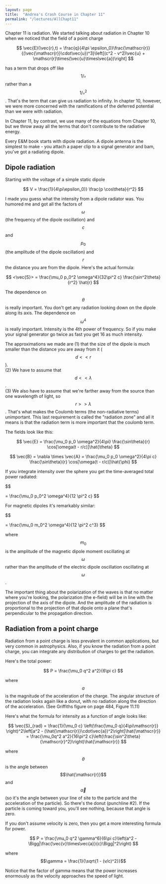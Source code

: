 ```yaml
---
layout: page
title:  "Andrea's Crash Course in Chapter 11"
permalink: "/lectures/AllChapt11"
---
```


Chapter 11 is radiation.  We started talking about radiation in Chapter 10 when we noticed that the field of a point charge

$$
\vec{E}(\vec{r},t) = \frac{q}{4\pi \epsilon_0}\frac{\mathscr{r}}{(\vec{\mathscr{r}}\cdot\vec{u})^3}\left[(c^2 - v^2)\vec{u} + \mathscr{r}\times(\vec{u}\times\vec{a})\right]
$$

has a term that drops off like $$1/\mathscr{r}$$ rather than a $$1/\mathscr{r}^2$$.  That's the term that can give us radiation to infinity.  In chapter 10,
however, we were more concerned with the ramifications of the deferred
potential than we were with radiation.

In Chapter 11, by contrast, we use many of the equations from
Chapter 10, but we throw away all the terms that don't contribute
to the radiative energy.

Every E&M book starts with dipole radiation.  A dipole antenna is the
simplest to make - you attach a paper clip to a signal generator and bam, you've
got a radiating dipole.

## Dipole radiation

Starting with the voltage of a simple static dipole


$$
V = \frac{1}{4\pi\epsilon_0)} \frac{p \cos\theta}{r^2}
$$

I made you guess
what the intensity from a dipole radiator was.  You humored me and got all
the factors of $$\omega$$ (the frequency of the dipole oscillation) and $$c$$ and $$p_0$$ (the amplitude of the
dipole oscillation) and $$r$$ the distance you are from the dipole. Here's
the actual formula:

$$
<\vec{S}> = \frac{\mu_0 p_0^2 \omega^4}{32\pi^2 c} \frac{\sin^2\theta}{r^2} \hat{r}
$$

The dependence on $$\theta$$ is really important.  You don't get
any radiation looking down on the dipole along its axis.
The dependence on $$\omega^4$$ is really important.  Intensity is the 4th power of frequency.
So if you make your signal generator go twice as fast you get 16 as much intensity.

The approximations we made 
are (1) that the size of the dipole is much smaller than the distance you are away
from it ($$d<<r$$).  
(2) We have to assume that $$d<<\lambda$$.  
(3) We also have to assume that we're farther away from the source
than one wavelength of light, so $$r>>\lambda$$.  That's what makes the Coulomb terms (the non-radiative terms)
unimportant.  This last requirement is called the "radiation zone" and all it
means is that the radiation term is more important that the coulomb term. 

The fields look like this:

$$
\vec{E} = \frac{\mu_0 p_0 \omega^2}{4\pi} \frac{\sin\theta}{r} \cos[\omega(t - r/c)]\hat{\theta}
$$

$$
\vec{B} = \nabla \times \vec{A} = \frac{\mu_0 p_0 \omega^2}{4\pi c} \frac{\sin\theta}{r} \cos[\omega(t - r/c)]\hat{\phi}
$$

If you integrate intensity over the sphere you get the time-averaged total power radiated:

$$
<P> =  \frac{\mu_0 p_0^2 \omega^4}{12 \pi^2 c} 
$$

For magnetic dipoles it's remarkably similar:

$$
<P> =  \frac{\mu_0 m_0^2 \omega^4}{12 \pi^2 c^3} 
$$

where $$m_0$$ is the amplitude of the magnetic dipole moment oscillating at $$\omega$$ rather than the
amplitude of the electric dipole oscillation oscillating at $$\omega$$. 

The important thing about the polarization of the waves is that no matter
where you're looking, the polarization (the e-field) will be in line with the
projection of the axis of the dipole.  And the amplitude of the radiation
is proportional to the projection of that dipole onto a plane that's perpendicular to the propagation direction.

## Radiation from a point charge

Radiation from a point charge is less prevalent in common applications, but very common in astrophysics. Also, if you know the radiation from a point charge, you can integrate any distribution of charges to get the radiation.

Here's the total power:

$$
P = \frac{\mu_0 q^2 a^2}{6\pi c}
$$

where $$a$$ is the magnitude of the acceleration of the charge.  The angular
structure of the radiation looks again like a donut, with no radiation along
the direction of the acceleration. (See Griffiths figure on page 484, Figure 11.11)

Here's what the formula for intensity as a function of angle looks like:

$$
\vec{S}_{rad} = \frac{1}{\mu_0 c} \left(\frac{\mu_0 q}{4\pi\mathscr{r}}
\right)^2\left[a^2 -  (\hat{\mathscr{r}}\cdot\vec{a})^2\right]\hat{\mathscr{r}}
= \frac{\mu_0q^2 a^2}{16\pi^2 c}\left(\frac{\sin^2\theta}{\mathscr{r}^2}\right)\hat{\mathscr{r}}
$$

where $$\theta$$ is the angle between $$\hat{\mathscr{r}}$$ and $$\vec{a}$$ (so it's the
angle between your line of site to the particle and the acceleration of the particle). So
there's the donut (punchline #2).  If the  particle is coming toward you, you'll see nothing,
because that angle is zero.

If you don't assume velocity is zero, then you get a more interesting formula for power.

$$
P = \frac{\mu_0 q^2 \gamma^6}{6\pi c}\left(a^2 - \Bigg|\frac{\vec{v}\times\vec{a}}{c}\Bigg|^2\right)
$$

where $$\gamma = \frac{1}{\sqrt{1 - (v/c)^2}}$$

Notice that the factor of gamma means that the power increases enormously as the velocity 
approaches the speed of light.

